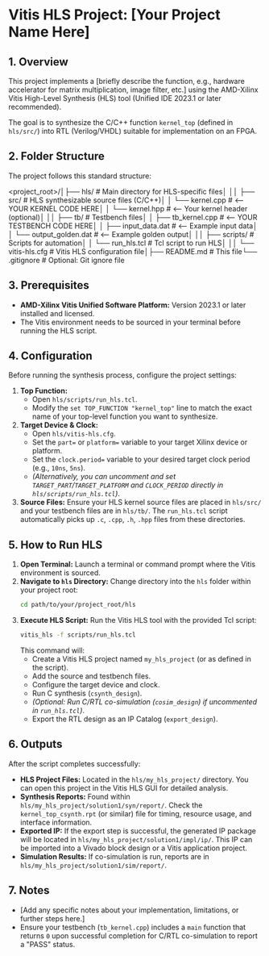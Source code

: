 # Vitis HLS Project: [Your Project Name Here]

## 1. Overview

This project implements a [briefly describe the function, e.g., hardware accelerator for matrix multiplication, image filter, etc.] using the AMD-Xilinx Vitis High-Level Synthesis (HLS) tool (Unified IDE 2023.1 or later recommended).

The goal is to synthesize the C/C++ function `kernel_top` (defined in `hls/src/`) into RTL (Verilog/VHDL) suitable for implementation on an FPGA.

## 2. Folder Structure

The project follows this standard structure:

<project_root>/│├── hls/                      # Main directory for HLS-specific files│   ││   ├── src/                  # HLS synthesizable source files (C/C++)│   │   └── kernel.cpp        # <-- YOUR KERNEL CODE HERE│   │   └── kernel.hpp        # <-- Your kernel header (optional)│   ││   ├── tb/                   # Testbench files│   │   ├── tb_kernel.cpp     # <-- YOUR TESTBENCH CODE HERE│   │   ├── input_data.dat    # <-- Example input data│   │   └── output_golden.dat # <-- Example golden output│   ││   ├── scripts/              # Scripts for automation│   │   └── run_hls.tcl       # Tcl script to run HLS│   ││   └── vitis-hls.cfg         # Vitis HLS configuration file│├── README.md                 # This file└── .gitignore                # Optional: Git ignore file
## 3. Prerequisites

* **AMD-Xilinx Vitis Unified Software Platform:** Version 2023.1 or later installed and licensed.
* The Vitis environment needs to be sourced in your terminal before running the HLS script.

## 4. Configuration

Before running the synthesis process, configure the project settings:

1.  **Top Function:**
    * Open `hls/scripts/run_hls.tcl`.
    * Modify the `set TOP_FUNCTION "kernel_top"` line to match the exact name of your top-level function you want to synthesize.
2.  **Target Device & Clock:**
    * Open `hls/vitis-hls.cfg`.
    * Set the `part=` or `platform=` variable to your target Xilinx device or platform.
    * Set the `clock.period=` variable to your desired target clock period (e.g., `10ns`, `5ns`).
    * *(Alternatively, you can uncomment and set `TARGET_PART`/`TARGET_PLATFORM` and `CLOCK_PERIOD` directly in `hls/scripts/run_hls.tcl`)*.
3.  **Source Files:** Ensure your HLS kernel source files are placed in `hls/src/` and your testbench files are in `hls/tb/`. The `run_hls.tcl` script automatically picks up `.c`, `.cpp`, `.h`, `.hpp` files from these directories.

## 5. How to Run HLS

1.  **Open Terminal:** Launch a terminal or command prompt where the Vitis environment is sourced.
2.  **Navigate to `hls` Directory:** Change directory into the `hls` folder within your project root:
    ```bash
    cd path/to/your/project_root/hls
    ```
3.  **Execute HLS Script:** Run the Vitis HLS tool with the provided Tcl script:
    ```bash
    vitis_hls -f scripts/run_hls.tcl
    ```
    This command will:
    * Create a Vitis HLS project named `my_hls_project` (or as defined in the script).
    * Add the source and testbench files.
    * Configure the target device and clock.
    * Run C synthesis (`csynth_design`).
    * *(Optional: Run C/RTL co-simulation (`cosim_design`) if uncommented in `run_hls.tcl`)*.
    * Export the RTL design as an IP Catalog (`export_design`).

## 6. Outputs

After the script completes successfully:

* **HLS Project Files:** Located in the `hls/my_hls_project/` directory. You can open this project in the Vitis HLS GUI for detailed analysis.
* **Synthesis Reports:** Found within `hls/my_hls_project/solution1/syn/report/`. Check the `kernel_top_csynth.rpt` (or similar) file for timing, resource usage, and interface information.
* **Exported IP:** If the export step is successful, the generated IP package will be located in `hls/my_hls_project/solution1/impl/ip/`. This IP can be imported into a Vivado block design or a Vitis application project.
* **Simulation Results:** If co-simulation is run, reports are in `hls/my_hls_project/solution1/sim/report/`.

## 7. Notes

* [Add any specific notes about your implementation, limitations, or further steps here.]
* Ensure your testbench (`tb_kernel.cpp`) includes a `main` function that returns `0` upon successful completion for C/RTL co-simulation to report a "PASS" status.


